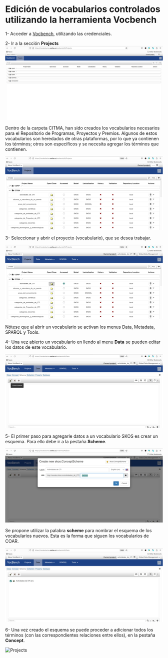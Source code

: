 # Edición de vocabularios controlados utilizando la herramienta Vocbench

1- Acceder a [Vocbench](https://vocabularios.sceiba.cu/vocbench/), utilizando las credenciales.

2- Ir a la sección **Projects**
![Projects](../images/vocbench-01-dir.jpeg)

Dentro de la carpeta CITMA, han sido creados los vocabularios necesarios para el Repositorio de Programas, Proyectos y Premios. Algunos de estos vocabularios son heredados de otras plataformas, por lo que ya contienen los términos; otros son específicos y se necesita agregar los términos que contienen.


![Projects](../images/vocbench-02-citma.jpeg)

3- Seleccionar y abrir el  proyecto (vocabulario), que se desea trabajar.

![Projects](../images/vocbench-03-vocab.jpeg)

Nótese que al abrir un vocabulario se activan los menus Data, Metadata, SPARQL y Tools.

4- Una vez abierto un vocabulario en llendo al menu **Data** se pueden editar los datos de este vocabulario.

![Projects](../images/vocbench-04-vocab-edit.jpeg)

5- El primer paso para agregarle datos a un vocabulario SKOS es crear un esquema. Para ello debe ir a la pestaña **Scheme**.

![Projects](../images/vocbench-05-vocab-scheme.jpeg)

Se propone utilizar la palabra **scheme** para nombrar el esquema de los vocabularios nuevos. Esta es la forma que siguen los vocabularios de COAR.

![Projects](../images/vocbench-06-vocab-scheme.jpeg)

6- Una vez creado el esquema se puede proceder a adicionar todos los términos (con las correspondientes relaciones entre ellos), en la pestaña **Concept**.

![Projects](../images/vocbench-06-vocab-concept.jpeg)